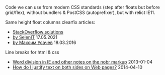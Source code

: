 Code we can use from modern CSS standards (step after floats but before grid/flex),
without bundlers & PostCSS (autoprefixer), but with relict IE11.

Same height float columns clearfix articles:
- [StackOverflow solutions](https://stackoverflow.com/questions/16317497/make-floating-divs-the-same-height#answer-65691558)
- [by SelenIT](https://css-live.ru/faq/displayflow-root-not-clearfix.html) 17.05.2021
- [by Максим Усачев](https://css-live.ru/tricks/novaya-alternativa-clearfix-u-i-overflowhidden.html) 18.03.2016

Line breaks for html & css
- [Word division in IE and other notes on the nobr markup](https://jkorpela.fi/html/nobr.html) 2013-01-04
- [How do I justify text on both sides on Web pages?](https://jkorpela.fi/www/justify.html) 2014-04-10